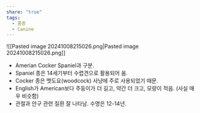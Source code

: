 ```yaml
---
share: "true"
tags:
  - 품종
  - Canine
---
```

![[Pasted image 20241008215026.png|Pasted image 20241008215026.png]]
- Amerian Cocker Spaniel과 구분.
- Spaniel 종은 14세기부터 수렵견으로 활용되어 옴.
- Cocker 종은 멧도요(woodcock) 사냥에 주로 사용되었기 때문.
- English가 American보다 주둥이가 더 길고, 약간 더 크고, 모량이 적음. (사실 매우 비슷함)
- 관절과 안구 관련 질환 잘 나타남. 수명은 12-14년.